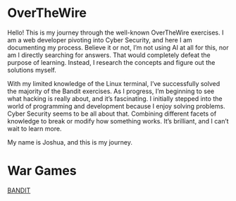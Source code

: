 # OverTheWire
Hello! This is my journey through the well-known OverTheWire exercises. I am a web developer pivoting into Cyber Security, and here I am documenting my process. Believe it or not, I’m not using AI at all for this, nor am I directly searching for answers. That would completely defeat the purpose of learning. Instead, I research the concepts and figure out the solutions myself.

With my limited knowledge of the Linux terminal, I’ve successfully solved the majority of the Bandit exercises. As I progress, I’m beginning to see what hacking is really about, and it’s fascinating. I initially stepped into the world of programming and development because I enjoy solving problems. Cyber Security seems to be all about that. Combining different facets of knowledge to break or modify how something works. It’s brilliant, and I can’t wait to learn more.

My name is Joshua, and this is my journey.

# War Games

[BANDIT](bandit/README.md)
